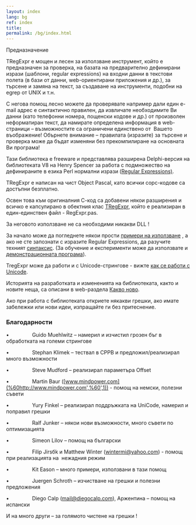 ```yaml
---
layout: index
lang: bg
ref: index
title:
permalink: /bg/index.html
---
```


Предназначение

TRegExpr е мощен и лесен за използване инструмент, който е предназначен
за проверка, на базата на предварително дефинирани изрази (шаблони,
regular expressions) на входни данни в текстови полета (в бази от данни,
web-ориентирани приложения и др.), за търсене и замяна на текст, за
създаване на инструменти, подобни на egrep от UNIX и т.н.

С негова помощ лесно можете да проверявате например дали един e-mail
адрес е синтактично правилен, да извличате необходимите Ви данни (като
телефонни номера, пощенски кодове и др.) от произволен неформатиран
текст, да намирате определена информация в web-страници – възможностите
са ограничени единствено от  Вашето въображение! Обърнете внимание –
правилата (изразите) за търсене и проверка може да бъдат изменяни без
прекомпилиране на основната Ви програма!

Тази библиотека е freeware и представлява разширена Delphi-версия на
библиотеката V8 на Henry Spencer за работа с подмножество на
дефинираните в езика Perl нормални изрази ([Regular
Expressions)](#regexp_syntax.html).

TRegExpr е написан на чист Object Pascal, като всички сорс-кодове са
достъпни безплатно.

Освен това към оригиналния С-код са добавени някои разширения и всичко е
капсулирано в обектния клас [TRegExpr](#tregexpr_interface.html), който
е реализиран в един-единствен файл - RegExpr.pas.

За неговото използване не са необходими никакви DLL !

За начало може да погледнете някои прости [примери на
използване](#demos.html) , а ако не сте запознати с изразите Regular
Expressions, да разучите техният [синтаксис](#regexp_syntax.html). (За
обучение и експерименти може да използвате и [демонстрационната
програма](#tregexpr_testrexp.html)).

TregExpr може да работи и с Unicode-стрингове - вижте [как се работи с
Unicode](#tregexpr_interface.html#unicode).

Историята на разработката и измененията на библиотеката, както и новите
неща, са описани в web-раздела [Какво ново](http://RegExpStudio.com/).

Ако при работа с библиотеката откриете някакви грешки, ако имате
забележки или нови идеи, изпращайте ги без притеснение.

### Благодарности
•                Guido Muehlwitz – намерил и изчистил грозен бъг в
обработката на големи стрингове

•                Stephan Klimek – тествал в CPPB и предложил/реализирал
много възможности

•                Steve Mudford – реализирал параметъра Offset

•                Martin Baur
([www.mindpower.com](%60http://www.mindpower.com',%60',1)) - помощ на
немски, полезни съвети

•                Yury Finkel – реализирал поддръжката на UniCode,
намерил и поправил грешки

•                Ralf Junker – някои нови възможности, много съвети по
оптимизацията

•                Simeon Lilov – помощ на български

•                Filip Jirsбk и Matthew Winter (wintermi@yahoo.com) -
помощ при реализацията на  нежадния режим

•                Kit Eason – много примери, използвани в тази помощ

•                Juergen Schroth – изчистване на грешки и полезни
предложения

•                Diego Calp (mail@diegocalp.com), Аржентина – помощ на
испански


И на много други – за голямото чистене на грешки !

 

